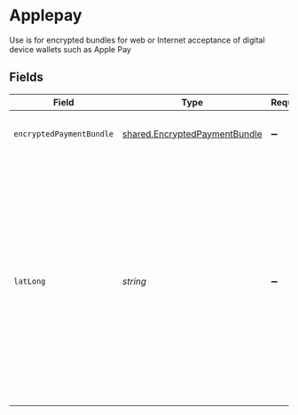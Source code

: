 # Applepay

Use is for encrypted bundles for web or Internet acceptance of digital device wallets such as Apple Pay


## Fields

| Field                                                                                                                                                                                                                  | Type                                                                                                                                                                                                                   | Required                                                                                                                                                                                                               | Description                                                                                                                                                                                                            | Example                                                                                                                                                                                                                |
| ---------------------------------------------------------------------------------------------------------------------------------------------------------------------------------------------------------------------- | ---------------------------------------------------------------------------------------------------------------------------------------------------------------------------------------------------------------------- | ---------------------------------------------------------------------------------------------------------------------------------------------------------------------------------------------------------------------- | ---------------------------------------------------------------------------------------------------------------------------------------------------------------------------------------------------------------------- | ---------------------------------------------------------------------------------------------------------------------------------------------------------------------------------------------------------------------- |
| `encryptedPaymentBundle`                                                                                                                                                                                               | [shared.EncryptedPaymentBundle](../../../sdk/models/shared/encryptedpaymentbundle.md)                                                                                                                                  | :heavy_minus_sign:                                                                                                                                                                                                     | Encrypted Data from ApplePay or GooglePay                                                                                                                                                                              |                                                                                                                                                                                                                        |
| `latLong`                                                                                                                                                                                                              | *string*                                                                                                                                                                                                               | :heavy_minus_sign:                                                                                                                                                                                                     | Identifies the latitude and longitude coordinates of the digital device when it is being provisioned. Information is expressed in the order of latitude then longitude with values rounded to the nearest whole digit. | 1,1                                                                                                                                                                                                                    |